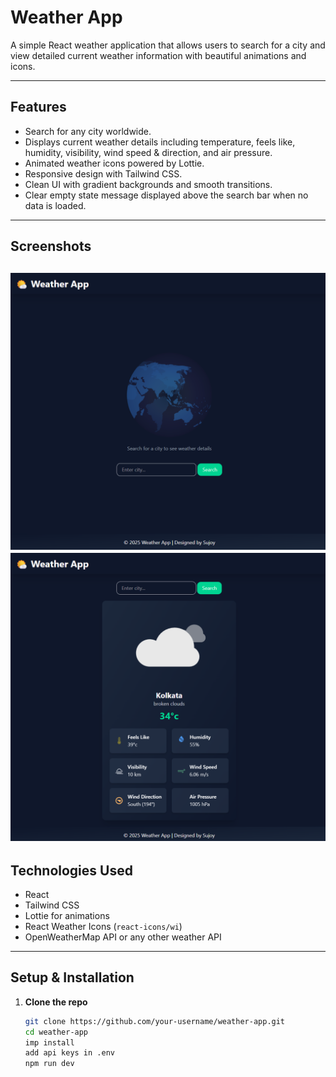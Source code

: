 # Weather App

A simple React weather application that allows users to search for a city and view detailed current weather information with beautiful animations and icons.

---

## Features

- Search for any city worldwide.
- Displays current weather details including temperature, feels like, humidity, visibility, wind speed & direction, and air pressure.
- Animated weather icons powered by Lottie.
- Responsive design with Tailwind CSS.
- Clean UI with gradient backgrounds and smooth transitions.
- Clear empty state message displayed above the search bar when no data is loaded.

---

## Screenshots

![alt text](public/weather_page_1.png)
![alt text](public/weather_page_2.png)
---

## Technologies Used

- React
- Tailwind CSS
- Lottie for animations
- React Weather Icons (`react-icons/wi`)
- OpenWeatherMap API or any other weather API

---

## Setup & Installation

1. **Clone the repo**

   ```bash
   git clone https://github.com/your-username/weather-app.git
   cd weather-app
   imp install
   add api keys in .env
   npm run dev

